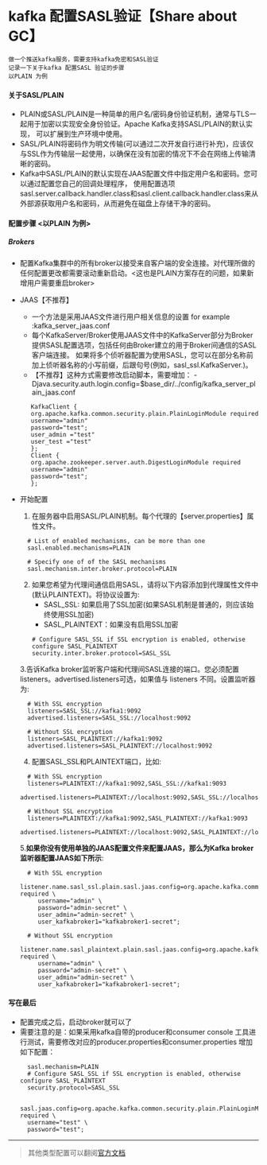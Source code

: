 # kafka 配置SASL验证【Share about GC】

```
做一个推送kafka服务，需要支持kafka免密和SASL验证
记录一下关于kafka 配置SASL 验证的步骤
以PLAIN 为例
```

#### 关于SASL/PLAIN 
- PLAIN或SASL/PLAIN是一种简单的用户名/密码身份验证机制，通常与TLS一起用于加密以实现安全身份验证。Apache Kafka支持SASL/PLAIN的默认实现，
可以扩展到生产环境中使用。
- SASL/PLAIN将密码作为明文传输(可以通过二次开发自行进行补充)，应该仅与SSL作为传输层一起使用，以确保在没有加密的情况下不会在网络上传输清晰的密码。
- Kafka中SASL/PLAIN的默认实现在JAAS配置文件中指定用户名和密码。您可以通过配置您自己的回调处理程序，
使用配置选项sasl.server.callback.handler.class和sasl.client.callback.handler.class来从外部源获取用户名和密码，从而避免在磁盘上存储干净的密码。

#### 配置步骤 <以PLAIN 为例>
##### Brokers
- 配置Kafka集群中的所有broker以接受来自客户端的安全连接。对代理所做的任何配置更改都需要滚动重新启动。<这也是PLAIN方案存在的问题，如果新增用户需要重启broker>
      
- JAAS【不推荐】
    - 一个方法是采用JAAS文件进行用户相关信息的设置 for example :kafka_server_jaas.conf
    - 每个KafkaServer/Broker使用JAAS文件中的KafkaServer部分为Broker提供SASL配置选项，包括任何由Broker建立的用于Broker间通信的SASL客户端连接。
      如果将多个侦听器配置为使用SASL，您可以在部分名称前加上侦听器名称的小写前缀，后跟句号(例如，sasl_ssl.KafkaServer.)。
    - 【不推荐】这种方式需要修改启动脚本，需要增加：
    -Djava.security.auth.login.config=$base_dir/../config/kafka_server_plain_jaas.conf
    ```
       KafkaClient {
       org.apache.kafka.common.security.plain.PlainLoginModule required
       username="admin"
       password="test";
       user_admin ="test"
       user_test ="test"
       };
       Client {
       org.apache.zookeeper.server.auth.DigestLoginModule required
       username="admin"
       password="test";
       };
    ```

- 开始配置
    1. 在服务器中启用SASL/PLAIN机制。每个代理的【server.properties】属性文件。
    ```
      # List of enabled mechanisms, can be more than one
      sasl.enabled.mechanisms=PLAIN
      
      # Specify one of of the SASL mechanisms
      sasl.mechanism.inter.broker.protocol=PLAIN
    ```
    2. 如果您希望为代理间通信启用SASL，请将以下内容添加到代理属性文件中(默认PLAINTEXT)。将协议设置为:
        - SASL_SSL: 如果启用了SSL加密(如果SASL机制是普通的，则应该始终使用SSL加密)
        - SASL_PLAINTEXT：如果没有启用SSL加密
        ```
       # Configure SASL_SSL if SSL encryption is enabled, otherwise configure SASL_PLAINTEXT
       security.inter.broker.protocol=SASL_SSL
       ```
    3.告诉Kafka broker监听客户端和代理间SASL连接的端口。您必须配置listeners。advertised.listeners可选，如果值与 listeners 不同。设置监听器为:
    
    ```
      # With SSL encryption
      listeners=SASL_SSL://kafka1:9092
      advertised.listeners=SASL_SSL://localhost:9092
      
      # Without SSL encryption
      listeners=SASL_PLAINTEXT://kafka1:9092
      advertised.listeners=SASL_PLAINTEXT://localhost:9092
    ```
    4. 配置SASL_SSL和PLAINTEXT端口，比如:
    ```
      # With SSL encryption
      listeners=PLAINTEXT://kafka1:9092,SASL_SSL://kafka1:9093
      advertised.listeners=PLAINTEXT://localhost:9092,SASL_SSL://localhost:9093
      
      # Without SSL encryption
      listeners=PLAINTEXT://kafka1:9092,SASL_PLAINTEXT://kafka1:9093
      advertised.listeners=PLAINTEXT://localhost:9092,SASL_PLAINTEXT://localhost:9093
    ```
    5.**如果你没有使用单独的JAAS配置文件来配置JAAS，那么为Kafka broker监听器配置JAAS如下所示**:
    ```
      # With SSL encryption
      listener.name.sasl_ssl.plain.sasl.jaas.config=org.apache.kafka.common.security.plain.PlainLoginModule required \
         username="admin" \
         password="admin-secret" \
         user_admin="admin-secret" \
         user_kafkabroker1="kafkabroker1-secret";
      
      # Without SSL encryption
      listener.name.sasl_plaintext.plain.sasl.jaas.config=org.apache.kafka.common.security.plain.PlainLoginModule required \
         username="admin" \
         password="admin-secret" \
         user_admin="admin-secret" \
         user_kafkabroker1="kafkabroker1-secret";
    ```
       
#### 写在最后
- 配置完成之后，启动broker就可以了
- 需要注意的是：如果采用kafka自带的producer和consumer console 工具进行测试，需要修改对应的producer.properties和consumer.properties
  增加如下配置：
  ```
    sasl.mechanism=PLAIN
    # Configure SASL_SSL if SSL encryption is enabled, otherwise configure SASL_PLAINTEXT
    security.protocol=SASL_SSL
  
    sasl.jaas.config=org.apache.kafka.common.security.plain.PlainLoginModule required \
    username="test" \
    password="test";
    ```

---


>其他类型配置可以翻阅[官方文档](https://docs.confluent.io/platform/current/kafka/authentication_sasl/index.html)
